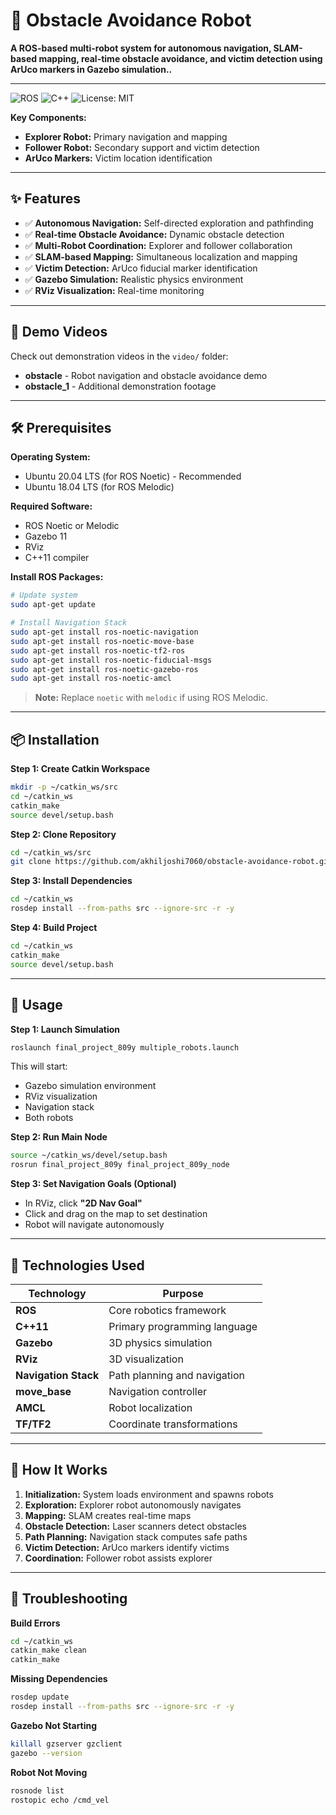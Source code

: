 # 🤖 Obstacle Avoidance Robot

**A ROS-based multi-robot system for autonomous navigation, SLAM-based mapping, real-time obstacle avoidance, and victim detection using ArUco markers in Gazebo simulation..**

---

![ROS](https://img.shields.io/badge/ROS-Noetic-blue) ![C++](https://img.shields.io/badge/C++-11-blue) ![License: MIT](https://img.shields.io/badge/License-MIT-yellow)

**Key Components:**

* **Explorer Robot:** Primary navigation and mapping
* **Follower Robot:** Secondary support and victim detection
* **ArUco Markers:** Victim location identification

---

## ✨ Features

* ✅ **Autonomous Navigation:** Self-directed exploration and pathfinding
* ✅ **Real-time Obstacle Avoidance:** Dynamic obstacle detection
* ✅ **Multi-Robot Coordination:** Explorer and follower collaboration
* ✅ **SLAM-based Mapping:** Simultaneous localization and mapping
* ✅ **Victim Detection:** ArUco fiducial marker identification
* ✅ **Gazebo Simulation:** Realistic physics environment
* ✅ **RViz Visualization:** Real-time monitoring

---

## 🎥 Demo Videos

Check out demonstration videos in the `video/` folder:

* **obstacle** - Robot navigation and obstacle avoidance demo
* **obstacle_1** - Additional demonstration footage

---

## 🛠️ Prerequisites

**Operating System:**

* Ubuntu 20.04 LTS (for ROS Noetic) - Recommended
* Ubuntu 18.04 LTS (for ROS Melodic)

**Required Software:**

* ROS Noetic or Melodic
* Gazebo 11
* RViz
* C++11 compiler

**Install ROS Packages:**

```bash
# Update system
sudo apt-get update

# Install Navigation Stack
sudo apt-get install ros-noetic-navigation
sudo apt-get install ros-noetic-move-base
sudo apt-get install ros-noetic-tf2-ros
sudo apt-get install ros-noetic-fiducial-msgs
sudo apt-get install ros-noetic-gazebo-ros
sudo apt-get install ros-noetic-amcl
```

> **Note:** Replace `noetic` with `melodic` if using ROS Melodic.

---

## 📦 Installation

**Step 1: Create Catkin Workspace**

```bash
mkdir -p ~/catkin_ws/src
cd ~/catkin_ws
catkin_make
source devel/setup.bash
```

**Step 2: Clone Repository**

```bash
cd ~/catkin_ws/src
git clone https://github.com/akhiljoshi7060/obstacle-avoidance-robot.git final_project_809y
```

**Step 3: Install Dependencies**

```bash
cd ~/catkin_ws
rosdep install --from-paths src --ignore-src -r -y
```

**Step 4: Build Project**

```bash
cd ~/catkin_ws
catkin_make
source devel/setup.bash
```

---

## 🚀 Usage

**Step 1: Launch Simulation**

```bash
roslaunch final_project_809y multiple_robots.launch
```

This will start:

* Gazebo simulation environment
* RViz visualization
* Navigation stack
* Both robots

**Step 2: Run Main Node**

```bash
source ~/catkin_ws/devel/setup.bash
rosrun final_project_809y final_project_809y_node
```

**Step 3: Set Navigation Goals (Optional)**

* In RViz, click **"2D Nav Goal"**
* Click and drag on the map to set destination
* Robot will navigate autonomously

---
## 🔧 Technologies Used

| Technology           | Purpose                      |
| -------------------- | ---------------------------- |
| **ROS**              | Core robotics framework      |
| **C++11**            | Primary programming language |
| **Gazebo**           | 3D physics simulation        |
| **RViz**             | 3D visualization             |
| **Navigation Stack** | Path planning and navigation |
| **move_base**        | Navigation controller        |
| **AMCL**             | Robot localization           |
| **TF/TF2**           | Coordinate transformations   |

---

## 🎯 How It Works

1. **Initialization:** System loads environment and spawns robots
2. **Exploration:** Explorer robot autonomously navigates
3. **Mapping:** SLAM creates real-time maps
4. **Obstacle Detection:** Laser scanners detect obstacles
5. **Path Planning:** Navigation stack computes safe paths
6. **Victim Detection:** ArUco markers identify victims
7. **Coordination:** Follower robot assists explorer

---

## 🐛 Troubleshooting

**Build Errors**

```bash
cd ~/catkin_ws
catkin_make clean
catkin_make
```

**Missing Dependencies**

```bash
rosdep update
rosdep install --from-paths src --ignore-src -r -y
```

**Gazebo Not Starting**

```bash
killall gzserver gzclient
gazebo --version
```

**Robot Not Moving**

```bash
rosnode list
rostopic echo /cmd_vel
